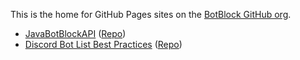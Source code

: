 This is the home for GitHub Pages sites on the [BotBlock GitHub org](https://github.com/botblock).

* [JavaBotBlockAPI](https://docs.botblock.org/JavaBotBlockAPI) ([Repo](https://github.com/botblock/JavaBotBlockAPI)\)
* [Discord Bot List Best Practices](https://botblock.org/lists/best-practices) ([Repo](https://github.com/botblock/discord-botlist-best-practices)\)
